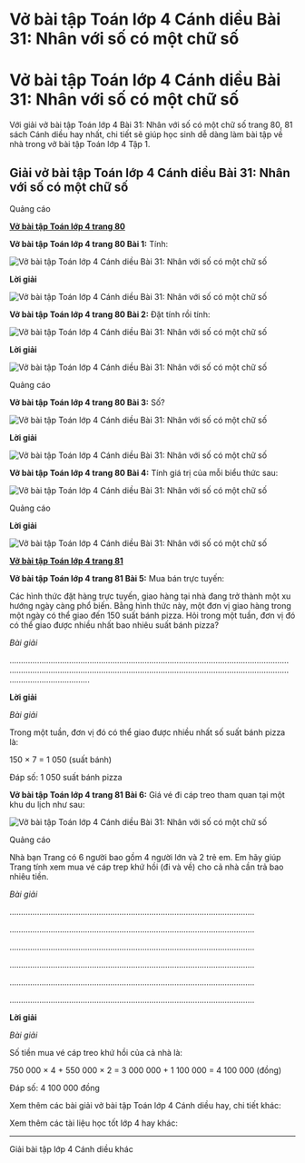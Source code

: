 # Vở bài tập Toán lớp 4 Cánh diều Bài 31: Nhân với số có một chữ số

# Vở bài tập Toán lớp 4 Cánh diều Bài 31: Nhân với số có một chữ số

Với giải vở bài tập Toán lớp 4 Bài 31: Nhân với số có một chữ số trang 80, 81 sách Cánh diều hay nhất, chi tiết sẽ giúp học sinh dễ dàng làm bài tập về nhà trong vở bài tập Toán lớp 4 Tập 1.

## Giải vở bài tập Toán lớp 4 Cánh diều Bài 31: Nhân với số có một chữ số

Quảng cáo

[**Vở bài tập Toán lớp 4 trang 80**](https://vietjack.com/vbt-toan-4-cd/vbt-toan-lop-4-trang-80-canh-dieu.jsp)

**Vở bài tập Toán lớp 4 trang 80 Bài 1:** Tính:

![Vở bài tập Toán lớp 4 Cánh diều Bài 31: Nhân với số có một chữ số](https://vietjack.com/vbt-toan-4-cd/images/bai-31-nhan-voi-so-co-mot-chu-so.PNG)

**Lời giải**

![Vở bài tập Toán lớp 4 Cánh diều Bài 31: Nhân với số có một chữ số](https://vietjack.com/vbt-toan-4-cd/images/bai-31-nhan-voi-so-co-mot-chu-so-1.PNG)

**Vở bài tập Toán lớp 4 trang 80 Bài 2:** Đặt tính rồi tính:

![Vở bài tập Toán lớp 4 Cánh diều Bài 31: Nhân với số có một chữ số](https://vietjack.com/vbt-toan-4-cd/images/bai-31-nhan-voi-so-co-mot-chu-so-2.PNG)

**Lời giải**

![Vở bài tập Toán lớp 4 Cánh diều Bài 31: Nhân với số có một chữ số](https://vietjack.com/vbt-toan-4-cd/images/bai-31-nhan-voi-so-co-mot-chu-so-3.PNG)

Quảng cáo

**Vở bài tập Toán lớp 4 trang 80 Bài 3:** Số?

![Vở bài tập Toán lớp 4 Cánh diều Bài 31: Nhân với số có một chữ số](https://vietjack.com/vbt-toan-4-cd/images/bai-31-nhan-voi-so-co-mot-chu-so-4.PNG)

**Lời giải**

![Vở bài tập Toán lớp 4 Cánh diều Bài 31: Nhân với số có một chữ số](https://vietjack.com/vbt-toan-4-cd/images/bai-31-nhan-voi-so-co-mot-chu-so-5.PNG)

**Vở bài tập Toán lớp 4 trang 80 Bài 4:** Tính giá trị của mỗi biểu thức sau:

![Vở bài tập Toán lớp 4 Cánh diều Bài 31: Nhân với số có một chữ số](https://vietjack.com/vbt-toan-4-cd/images/bai-31-nhan-voi-so-co-mot-chu-so-6.PNG)

Quảng cáo

**Lời giải**

![Vở bài tập Toán lớp 4 Cánh diều Bài 31: Nhân với số có một chữ số](https://vietjack.com/vbt-toan-4-cd/images/bai-31-nhan-voi-so-co-mot-chu-so-7.PNG)

[**Vở bài tập Toán lớp 4 trang 81**](https://vietjack.com/vbt-toan-4-cd/vbt-toan-lop-4-trang-81-canh-dieu.jsp)

**Vở bài tập Toán lớp 4 trang 81 Bài 5:** Mua bán trực tuyến:

Các hình thức đặt hàng trực tuyến, giao hàng tại nhà đang trở thành một xu hướng ngày càng phổ biến. Bằng hình thức này, một đơn vị giao hàng trong một ngày có thể giao đến 150 suất bánh pizza. Hỏi trong một tuần, đơn vị đó có thể giao được nhiều nhất bao nhiêu suất bánh pizza?

_Bài giải_

…………………………..…………………………………………………………………………………………………………………………..……………………………………………………………………………………………..

**Lời giải**

_Bài giải_

Trong một tuần, đơn vị đó có thể giao được nhiều nhất số suất bánh pizza là:

150 × 7 = 1 050 (suất bánh)

Đáp số: 1 050 suất bánh pizza

**Vở bài tập Toán lớp 4 trang 81 Bài 6:** Giá vé đi cáp treo tham quan tại một khu du lịch như sau:

![Vở bài tập Toán lớp 4 Cánh diều Bài 31: Nhân với số có một chữ số](https://vietjack.com/vbt-toan-4-cd/images/bai-31-nhan-voi-so-co-mot-chu-so-8.PNG)

Quảng cáo

Nhà bạn Trang có 6 người bao gồm 4 người lớn và 2 trẻ em. Em hãy giúp Trang tính xem mua vé cáp trep khứ hồi (đi và về) cho cả nhà cần trả bao nhiêu tiền.

_Bài giải_

……………………………………………………………………………………………..

……………………………………………………………………………………………..

……………………………………………………………………………………………..

……………………………………………………………………………………………..

……………………………………………………………………………………………..

……………………………………………………………………………………………..

**Lời giải**

_Bài giải_

Số tiền mua vé cáp treo khứ hồi của cả nhà là:

750 000 × 4 + 550 000 × 2 = 3 000 000 + 1 100 000 = 4 100 000 (đồng)

Đáp số: 4 100 000 đồng

Xem thêm các bài giải vở bài tập Toán lớp 4 Cánh diều hay, chi tiết khác:

Xem thêm các tài liệu học tốt lớp 4 hay khác:

* * *

Giải bài tập lớp 4 Cánh diều khác
